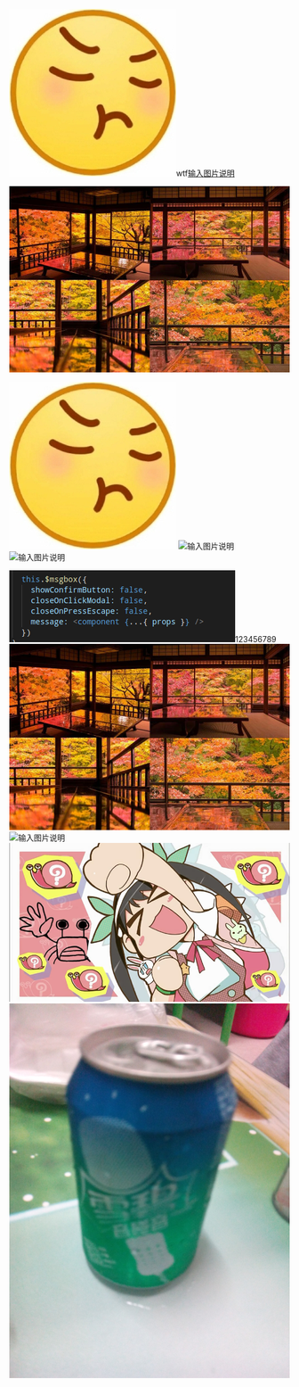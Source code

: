 ![输入图片说明](16173740129954b83d64af134f2f5de487bc2e51d76c03f21.jpg)wtf[输入图片说明](/1480074849-2.jpg)


![输入图片说明](/1480074849-2.jpg)


![输入图片说明](/README.en.md/16173740129954b83d64af134f2f5de487bc2e51d76c03f21.jpg)
![输入图片说明](/README.en.md/472.gif)
![输入图片说明](https://a.com/sdfa)

![输入图片说明](/.gitee/image.png)123456789![输入图片说明](1480074849-2.jpg)![输入图片说明](img-a69337f3ly1fjr0hn0wi2g20c806sh13.gif)![输入图片说明](snapshot20150928203432.jpg)![输入图片说明](IMG_20140815_195651.jpg)
